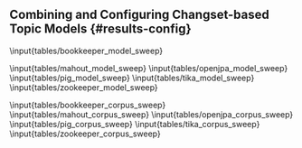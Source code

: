 ## Combining and Configuring Changset-based Topic Models {#results-config}

\input{tables/bookkeeper_model_sweep}

<!--
    BESTS

    BookKeeper
        500 auto 1      0.51  0.65
        500 auto 2      0.45  0.70

    Mahout
        100 5 auto      0.39  0.24
        500 auto auto   0.17  0.33

    OpenJPA
        200 auto 5      0.24  0.29
        500 auto 1      0.22  0.40

    Pig
        100 5 auto      0.40  0.16
        500 1 5         0.18  0.24

    Tika
        100 2 1         0.41  0.27
        500 5 auto      0.20  0.46

    Zookeeper
        200 auto 2      0.43  0.31
        500 2 auto      0.33  0.37
    -->

\input{tables/mahout_model_sweep}
\input{tables/openjpa_model_sweep}
\input{tables/pig_model_sweep}
\input{tables/tika_model_sweep}
\input{tables/zookeeper_model_sweep}

<!--
    BESTS

    BookKeeper
        TFTF    0.48 0.69
        FFTT    0.57 0.64

    Mahout
        TTTF    0.17 0.33
        TFFT    0.24 0.32

    OpenJPA
        TTFT    0.17 0.40
        TFTT    0.24 0.37

    Pig
        TFTT    0.20 0.23
        FFTF    0.11 0.29

    Tika
        TTTF    0.30 0.44
        TFFT    0.36 0.33

    Zookeeper
        TTFT    0.43 0.38
        FFTT    0.41 0.44

    -->


\input{tables/bookkeeper_corpus_sweep}
\input{tables/mahout_corpus_sweep}
\input{tables/openjpa_corpus_sweep}
\input{tables/pig_corpus_sweep}
\input{tables/tika_corpus_sweep}
\input{tables/zookeeper_corpus_sweep}
